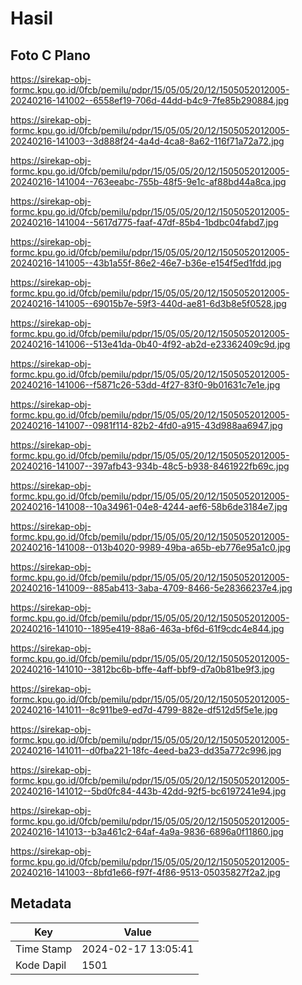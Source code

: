 # Hasil

## Foto C Plano

https://sirekap-obj-formc.kpu.go.id/0fcb/pemilu/pdpr/15/05/05/20/12/1505052012005-20240216-141002--6558ef19-706d-44dd-b4c9-7fe85b290884.jpg

https://sirekap-obj-formc.kpu.go.id/0fcb/pemilu/pdpr/15/05/05/20/12/1505052012005-20240216-141003--3d888f24-4a4d-4ca8-8a62-116f71a72a72.jpg

https://sirekap-obj-formc.kpu.go.id/0fcb/pemilu/pdpr/15/05/05/20/12/1505052012005-20240216-141004--763eeabc-755b-48f5-9e1c-af88bd44a8ca.jpg

https://sirekap-obj-formc.kpu.go.id/0fcb/pemilu/pdpr/15/05/05/20/12/1505052012005-20240216-141004--5617d775-faaf-47df-85b4-1bdbc04fabd7.jpg

https://sirekap-obj-formc.kpu.go.id/0fcb/pemilu/pdpr/15/05/05/20/12/1505052012005-20240216-141005--43b1a55f-86e2-46e7-b36e-e154f5ed1fdd.jpg

https://sirekap-obj-formc.kpu.go.id/0fcb/pemilu/pdpr/15/05/05/20/12/1505052012005-20240216-141005--69015b7e-59f3-440d-ae81-6d3b8e5f0528.jpg

https://sirekap-obj-formc.kpu.go.id/0fcb/pemilu/pdpr/15/05/05/20/12/1505052012005-20240216-141006--513e41da-0b40-4f92-ab2d-e23362409c9d.jpg

https://sirekap-obj-formc.kpu.go.id/0fcb/pemilu/pdpr/15/05/05/20/12/1505052012005-20240216-141006--f5871c26-53dd-4f27-83f0-9b01631c7e1e.jpg

https://sirekap-obj-formc.kpu.go.id/0fcb/pemilu/pdpr/15/05/05/20/12/1505052012005-20240216-141007--0981f114-82b2-4fd0-a915-43d988aa6947.jpg

https://sirekap-obj-formc.kpu.go.id/0fcb/pemilu/pdpr/15/05/05/20/12/1505052012005-20240216-141007--397afb43-934b-48c5-b938-8461922fb69c.jpg

https://sirekap-obj-formc.kpu.go.id/0fcb/pemilu/pdpr/15/05/05/20/12/1505052012005-20240216-141008--10a34961-04e8-4244-aef6-58b6de3184e7.jpg

https://sirekap-obj-formc.kpu.go.id/0fcb/pemilu/pdpr/15/05/05/20/12/1505052012005-20240216-141008--013b4020-9989-49ba-a65b-eb776e95a1c0.jpg

https://sirekap-obj-formc.kpu.go.id/0fcb/pemilu/pdpr/15/05/05/20/12/1505052012005-20240216-141009--885ab413-3aba-4709-8466-5e28366237e4.jpg

https://sirekap-obj-formc.kpu.go.id/0fcb/pemilu/pdpr/15/05/05/20/12/1505052012005-20240216-141010--1895e419-88a6-463a-bf6d-61f9cdc4e844.jpg

https://sirekap-obj-formc.kpu.go.id/0fcb/pemilu/pdpr/15/05/05/20/12/1505052012005-20240216-141010--3812bc6b-bffe-4aff-bbf9-d7a0b81be9f3.jpg

https://sirekap-obj-formc.kpu.go.id/0fcb/pemilu/pdpr/15/05/05/20/12/1505052012005-20240216-141011--8c911be9-ed7d-4799-882e-df512d5f5e1e.jpg

https://sirekap-obj-formc.kpu.go.id/0fcb/pemilu/pdpr/15/05/05/20/12/1505052012005-20240216-141011--d0fba221-18fc-4eed-ba23-dd35a772c996.jpg

https://sirekap-obj-formc.kpu.go.id/0fcb/pemilu/pdpr/15/05/05/20/12/1505052012005-20240216-141012--5bd0fc84-443b-42dd-92f5-bc6197241e94.jpg

https://sirekap-obj-formc.kpu.go.id/0fcb/pemilu/pdpr/15/05/05/20/12/1505052012005-20240216-141013--b3a461c2-64af-4a9a-9836-6896a0f11860.jpg

https://sirekap-obj-formc.kpu.go.id/0fcb/pemilu/pdpr/15/05/05/20/12/1505052012005-20240216-141003--8bfd1e66-f97f-4f86-9513-05035827f2a2.jpg


## Metadata

| Key        | Value               |
| ---------- | ------------------- |
| Time Stamp | 2024-02-17 13:05:41 |
| Kode Dapil | 1501                |




